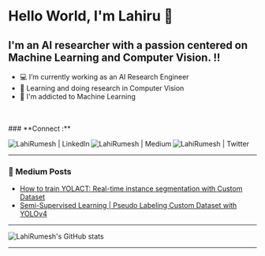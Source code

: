 # Hello World, I'm Lahiru 👋 

## I'm an AI researcher with a passion centered on Machine Learning and Computer Vision. !!

- 💻 I’m currently working as an AI Research Engineer 
- 📝 Learning and doing research in Computer Vision
- 🤖 I'm addicted to Machine Learning
<br>
<br>
### **Connect :**
<br>

[<img align="left" alt="LahiRumesh | LinkedIn"  src="https://img.shields.io/badge/LinkedIn-0077B5?style=for-the-badge&logo=linkedin&logoColor=white" />][linkedin] 
[<img align="left" alt="LahiRumesh | Medium"  src="https://img.shields.io/badge/Medium-12100E?style=for-the-badge&logo=medium&logoColor=white" />][medium]
[<img align="left" alt="LahiRumesh | Twitter"  src="https://img.shields.io/badge/Twitter-1DA1F2?style=for-the-badge&logo=twitter&logoColor=white" />][twitter]


<br>

---

### 📕 Medium Posts

<!-- BLOG-POST-LIST:START -->
- [How to train YOLACT: Real-time instance segmentation with Custom Dataset](https://medium.com/@lahrumesh28/train-yolact-real-time-instance-segmentation-with-custom-dataset-d3556d5b746d)
- [Semi-Supervised Learning | Pseudo Labeling Custom Dataset with YOLOv4](https://medium.com/@lahrumesh28/semi-supervised-learning-pseudo-labeling-custom-dataset-with-yolov4-53b896140894)

<!-- BLOG-POST-LIST:END -->

---
![LahiRumesh's GitHub stats](https://github-readme-stats.vercel.app/api?username=LahiRumesh&theme=dark&show_icons=true)


[medium]: https://medium.com/@lahrumesh28
[twitter]: https://twitter.com/LahiRumesh
[linkedin]:https://www.linkedin.com/in/lahiru-rumesh-rathnayake-21000011b/
[github]:https://github.com/LahiRumesh
---